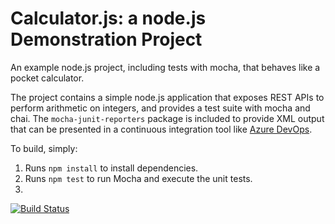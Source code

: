 Calculator.js: a node.js Demonstration Project
==============================================
An example node.js project, including tests with mocha, that behaves like
a pocket calculator.

The project contains a simple node.js application that exposes REST APIs
to perform arithmetic on integers, and provides a test suite with mocha
and chai.  The `mocha-junit-reporters` package is included to provide XML
output that can be presented in a continuous integration tool like
[Azure DevOps](https://azure.com/devops).

To build, simply:

1. Runs `npm install` to install dependencies.
2. Runs `npm test` to run Mocha and execute the unit tests.
3. 
[![Build Status](https://dev.azure.com/msbradchen/Integrating%20External%20Source%20Control%20with%20Azure%20Pipelines/_apis/build/status/bradchendev.calculator?branchName=master)](https://dev.azure.com/msbradchen/Integrating%20External%20Source%20Control%20with%20Azure%20Pipelines/_build/latest?definitionId=6&branchName=master)

